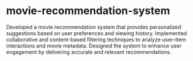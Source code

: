# movie-recommendation-system
Developed a movie recommendation system that provides personalized suggestions based on user preferences and viewing history. Implemented collaborative and content-based filtering techniques to analyze user–item interactions and movie metadata. Designed the system to enhance user engagement by delivering accurate and relevant recommendations.
